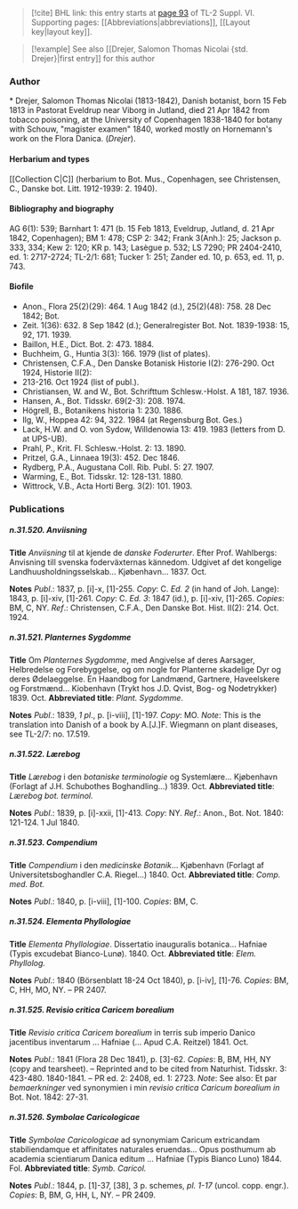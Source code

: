 > [!cite] BHL link: this entry starts at [page 93](https://www.biodiversitylibrary.org/item/103835#page/103/mode/1up) of TL-2 Suppl. VI.
> Supporting pages: [[Abbreviations|abbreviations]], [[Layout key|layout key]].

> [!example] See also [[Drejer, Salomon Thomas Nicolai {std. Drejer}|first entry]] for this author

### Author

\* Drejer, Salomon Thomas Nicolai (1813-1842), Danish botanist, born 15 Feb 1813 in Pastorat Eveldrup near Viborg in Jutland, died 21 Apr 1842 from tobacco poisoning, at the University of Copenhagen 1838-1840 for botany with Schouw, "magister examen" 1840, worked mostly on Hornemann's work on the Flora Danica. (*Drejer*).

#### Herbarium and types

[[Collection C|C]] (herbarium to Bot. Mus., Copenhagen, see Christensen, C., Danske bot. Litt. 1912-1939: 2. 1940).

#### Bibliography and biography

AG 6(1): 539; Barnhart 1: 471 (b. 15 Feb 1813, Eveldrup, Jutland, d. 21 Apr 1842, Copenhagen); BM 1: 478; CSP 2: 342; Frank 3(Anh.): 25; Jackson p. 333, 334; Kew 2: 120; KR p. 143; Lasègue p. 532; LS 7290; PR 2404-2410, ed. 1: 2717-2724; TL-2/1: 681; Tucker 1: 251; Zander ed. 10, p. 653, ed. 11, p. 743.

#### Biofile

- Anon., Flora 25(2)(29): 464. 1 Aug 1842 (d.), 25(2)(48): 758. 28 Dec 1842; Bot.
- Zeit. 1(36): 632. 8 Sep 1842 (d.); Generalregister Bot. Not. 1839-1938: 15, 92, 171. 1939.
- Baillon, H.E., Dict. Bot. 2: 473. 1884.
- Buchheim, G., Huntia 3(3): 166. 1979 (list of plates).
- Christensen, C.F.A., Den Danske Botanisk Historie I(2): 276-290. Oct 1924, Historie II(2):
- 213-216. Oct 1924 (list of publ.).
- Christiansen, W. and W., Bot. Schrifttum Schlesw.-Holst. A 181, 187. 1936.
- Hansen, A., Bot. Tidsskr. 69(2-3): 208. 1974.
- Högrell, B., Botanikens historia 1: 230. 1886.
- Ilg, W., Hoppea 42: 94, 322. 1984 (at Regensburg Bot. Ges.)
- Lack, H.W. and O. von Sydow, Willdenowia 13: 419. 1983 (letters from D. at UPS-UB).
- Prahl, P., Krit. Fl. Schlesw.-Holst. 2: 13. 1890.
- Pritzel, G.A., Linnaea 19(3): 452. Dec 1846.
- Rydberg, P.A., Augustana Coll. Rib. Publ. 5: 27. 1907.
- Warming, E., Bot. Tidsskr. 12: 128-131. 1880.
- Wittrock, V.B., Acta Horti Berg. 3(2): 101. 1903.

### Publications

##### n.31.520. Anviisning

**Title**
*Anviisning* til at kjende de *danske Foderurter*. Efter Prof. Wahlbergs: Anvisning till svenska foderväxternas kännedom. Udgivet af det kongelige Landhuusholdningsselskab... Kjøbenhavn... 1837. Oct.

**Notes**
*Publ*.: 1837, p. \[i\]-x, \[1\]-255. *Copy*: C.
*Ed. 2* (in hand of Joh. Lange): 1843, p. \[i\]-xiv, \[1\]-261. *Copy*: C.
*Ed. 3*: 1847 (id.), p. \[i\]-xiv, \[1\]-265. *Copies*: BM, C, NY.
*Ref*.: Christensen, C.F.A., Den Danske Bot. Hist. II(2): 214. Oct. 1924.

##### n.31.521. Planternes Sygdomme

**Title**
Om *Planternes Sygdomme*, med Angivelse af deres Aarsager, Helbredelse og Forebyggelse, og om nogle for Planterne skadelige Dyr og deres Ødelaeggelse. En Haandbog for Landmænd, Gartnere, Haveelskere og Forstmænd... Kiobenhavn (Trykt hos J.D. Qvist, Bog- og Nodetrykker) 1839. Oct.
**Abbreviated title**: *Plant. Sygdomme*.

**Notes**
*Publ*.: 1839, *1 pl*., p. \[i-viii\], \[1\]-197. *Copy*: MO.
*Note*: This is the translation into Danish of a book by A.\[J.\]F. Wiegmann on plant diseases, see TL-2/7: no. 17.519.

##### n.31.522. Lærebog

**Title**
*Lærebog* i den *botaniske terminologie* og Systemlære... Kjøbenhavn (Forlagt af J.H. Schubothes Boghandling...) 1839. Oct.
**Abbreviated title**: *Lærebog bot. terminol.*

**Notes**
*Publ*.: 1839, p. \[i\]-xxii, \[1\]-413. *Copy*: NY.
*Ref*.: Anon., Bot. Not. 1840: 121-124. 1 Jul 1840.

##### n.31.523. Compendium

**Title**
*Compendium* i den *medicinske Botanik*... Kjøbenhavn (Forlagt af Universitetsboghandler C.A. Riegel...) 1840. Oct.
**Abbreviated title**: *Comp. med. Bot.*

**Notes**
*Publ*.: 1840, p. \[i-viii\], \[1\]-100. *Copies*: BM, C.

##### n.31.524. Elementa Phyllologiae

**Title**
*Elementa Phyllologiae*. Dissertatio inauguralis botanica... Hafniae (Typis excudebat Bianco-Lunø). 1840. Oct.
**Abbreviated title**: *Elem. Phyllolog.*

**Notes**
*Publ*.: 1840 (Börsenblatt 18-24 Oct 1840), p. \[i-iv\], \[1\]-76. *Copies*: BM, C, HH, MO, NY. – PR 2407.

##### n.31.525. Revisio critica Caricem borealium

**Title**
*Revisio critica Caricem borealium* in terris sub imperio Danico jacentibus inventarum ... Hafniae (... Apud C.A. Reitzel) 1841. Oct.

**Notes**
*Publ*.: 1841 (Flora 28 Dec 1841), p. \[3\]-62. *Copies*: B, BM, HH, NY (copy and tearsheet). – Reprinted and to be cited from Naturhist. Tidsskr. 3: 423-480. 1840-1841. – PR ed. 2: 2408, ed. 1: 2723.
*Note*: See also: Et par *bemaerkninger* ved synonymien i min *revisio critica Caricum borealium in* Bot. Not. 1842: 27-31.

##### n.31.526. Symbolae Caricologicae

**Title**
*Symbolae Caricologicae* ad synonymiam Caricum extricandam stabiliendamque et affinitates naturales eruendas... Opus posthumum ab academia scientiarum Danica editum ... Hafniae (Typis Bianco Luno) 1844. Fol.
**Abbreviated title**: *Symb. Caricol.*

**Notes**
*Publ*.: 1844, p. \[1\]-37, \[38\], 3 p. schemes, *pl. 1-17* (uncol. copp. engr.). *Copies*: B, BM, G, HH, L, NY. – PR 2409.

